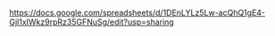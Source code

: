 https://docs.google.com/spreadsheets/d/1DEnLYLz5Lw-acQhQ1gE4-Gjl1xIWkz9rpRz35GFNuSg/edit?usp=sharing
